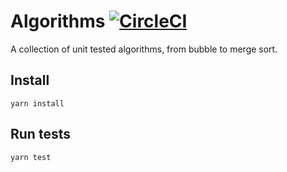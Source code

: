 # Algorithms [![CircleCI](https://circleci.com/gh/kunal-mandalia/algorithms.svg?style=svg)](https://circleci.com/gh/kunal-mandalia/algorithms)

A collection of unit tested algorithms, from bubble to merge sort.

## Install
`yarn install`

## Run tests
`yarn test`
